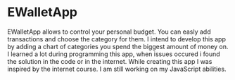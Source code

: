 # EWalletApp

EWalletApp allows to control your personal budget. You can easly add transactions and choose the category for them. I intend to develop this app by adding a chart of categories you spend the biggest amount of money on. I learned a lot during programming this app, when issues occured i found the solution in the code or in the internet. While creating this app I was inspired by the internet course. I am still working on my JavaScript abilities.
